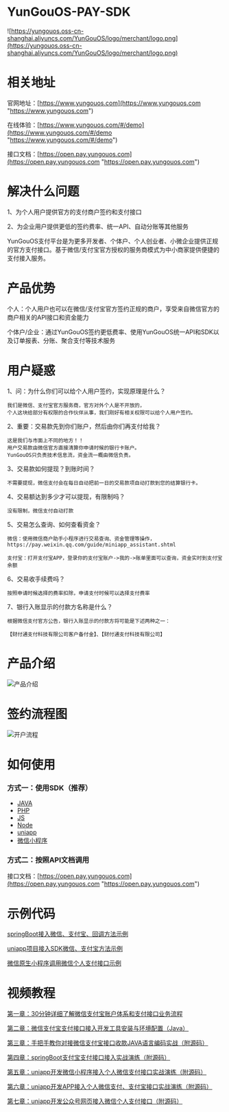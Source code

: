 # YunGouOS-PAY-SDK

![https://yungouos.oss-cn-shanghai.aliyuncs.com/YunGouOS/logo/merchant/logo.png](https://yungouos.oss-cn-shanghai.aliyuncs.com/YunGouOS/logo/merchant/logo.png)

# 相关地址

官网地址：[https://www.yungouos.com](https://www.yungouos.com "https://www.yungouos.com")

在线体验：[https://www.yungouos.com/#/demo](https://www.yungouos.com/#/demo "https://www.yungouos.com/#/demo")

接口文档：[https://open.pay.yungouos.com](https://open.pay.yungouos.com "https://open.pay.yungouos.com")


# 解决什么问题

1、为个人用户提供官方的支付商户签约和支付接口

2、为企业用户提供更低的签约费率、统一API、自动分账等其他服务

YunGouOS支付平台是为更多开发者、个体户、个人创业者、小微企业提供正规的官方支付接口。基于微信/支付宝官方授权的服务商模式为中小商家提供便捷的支付接入服务。

# 产品优势

个人：个人用户也可以在微信/支付宝官方签约正规的商户，享受来自微信官方的商户相关的API接口和资金能力

个体户/企业：通过YunGouOS签约更低费率、使用YunGouOS统一API和SDK以及订单报表、分账、聚合支付等技术服务


# 用户疑惑

1、问：为什么你们可以给个人用户签约，实现原理是什么？

    我们是微信、支付宝官方服务商，官方对外个人是不开放的，
    个人这块给部分有权限的合作伙伴从事，我们刚好有相关权限可以给个人用户签约。

2、重要：交易款先到你们账户，然后由你们再支付给我？

    这是我们与市面上不同的地方！！
    用户交易款由微信官方直接清算你申请时候的银行卡账户。
    YunGouOS只负责技术信息流，资金流一概由微信负责。

3、交易款如何提现？到账时间？

    不需要提现，微信支付会在每日自动把前一日的交易款项自动打款到您的结算银行卡。

4、交易额达到多少才可以提现，有限制吗？

    没有限制，微信支付自动打款

5、交易怎么查询、如何查看资金？

    微信：使用微信商户助手小程序进行交易查询、资金管理等操作，https://pay.weixin.qq.com/guide/miniapp_assistant.shtml
    
    支付宝：打开支付宝APP，登录你的支付宝账户->我的->账单里面可以查询，资金实时到支付宝余额

6、交易收手续费吗？

    按照申请时候选择的费率扣除，申请支付时候可以选择支付费率

7、银行入账显示的付款方名称是什么？

    根据微信支付官方公告，银行入账显示的付款方将可能是下述两种之一：
    
    【财付通支付科技有限公司客户备付金】、【财付通支付科技有限公司】

# 产品介绍

![产品介绍](https://images.yungouos.com/YunGouOS/merchant/images/product-desc.png)



# 签约流程图

![开户流程](https://yungouos.oss-cn-shanghai.aliyuncs.com/YunGouOS/merchant/images/step.png)

# 如何使用

### 方式一：使用SDK（推荐）

- [JAVA](https://gitee.com/YunGouOS/YunGouOS-PAY-SDK/tree/master/YunGouOS-JAVA-SDK)
- [PHP](https://gitee.com/YunGouOS/YunGouOS-PAY-SDK/tree/master/YunGouOS-PHP-SDK)
- [JS](https://gitee.com/YunGouOS/YunGouOS-PAY-SDK/tree/master/YunGouOS-JS-SDK)
- [Node](https://gitee.com/YunGouOS/YunGouOS-PAY-SDK/tree/master/YunGouOS-Node-SDK)
- [uniapp](https://gitee.com/YunGouOS/YunGouOS-PAY-SDK/tree/master/YunGouOS-UniApp-SDK)
- [微信小程序](https://gitee.com/YunGouOS/YunGouOS-PAY-SDK/tree/master/YunGouOS-WxApp-SDK)

### 方式二：按照API文档调用

接口文档：[https://open.pay.yungouos.com](https://open.pay.yungouos.com "https://open.pay.yungouos.com")


# 示例代码

<a href="https://gitee.com/YunGouOS/YunGouOS-PAY-SDK/tree/master/YunGouOS-SpringBoot-Demo" target="_blank">springBoot接入微信、支付宝、回调方法示例</a>

<a href="https://gitee.com/YunGouOS/YunGouOS-PAY-SDK/tree/master/YunGouOS-UniApp-Demo" target="_blank">uniapp项目接入SDK微信、支付宝方法示例</a>

<a href="https://gitee.com/YunGouOS/YunGouOS-PAY-SDK/tree/master/YunGouOS-WxApp-SDK" target="_blank">微信原生小程序调用微信个人支付接口示例</a>

# 视频教程

<a href="https://www.bilibili.com/video/BV1GU4y1W7HQ" target="_blank">第一章：30分钟详细了解微信支付宝账户体系和支付接口业务流程</a>

<a href="https://www.bilibili.com/video/BV1Wv411Y719" target="_blank">第二章：微信支付宝支付接口接入开发工具安装与环境配置（Java）</a>

<a href="https://www.bilibili.com/video/BV1Bb4y1R7gg" target="_blank">第三章：手把手教你对接微信支付宝接口收款JAVA语言编码实战（附源码）</a>

<a href="https://www.bilibili.com/video/BV1di4y1N7VJ" target="_blank">第四章：springBoot支付宝支付接口接入实战演练（附源码）</a>

<a href="https://www.bilibili.com/video/BV17Z4y1A7zL" target="_blank">第五章：uniapp开发微信小程序接入个人微信支付接口实战演练（附源码）</a>

<a href="https://www.bilibili.com/video/BV1j64y1m7w2" target="_blank">第六章：uniapp开发APP接入个人微信支付、支付宝接口实战演练（附源码）</a>

<a href="https://www.bilibili.com/video/BV1wQ4y1d79U" target="_blank">第七章：uniapp开发公众号网页接入微信个人支付接口（附源码）</a>